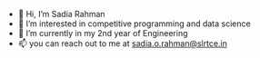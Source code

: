 - 👋 Hi, I’m Sadia Rahman
- 👀 I’m interested in competitive programming and data science
- 🌱 I’m currently in my 2nd year of Engineering
- 📫 you can reach out to me at sadia.o.rahman@slrtce.in

<!---
sadia1990/sadia1990 is a ✨ special ✨ repository because its `README.md` (this file) appears on your GitHub profile.
You can click the Preview link to take a look at your changes.
--->
